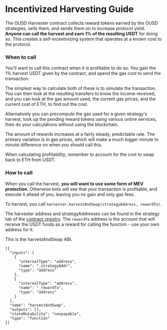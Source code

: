 # Incentivized Harvesting Guide

The OUSD Harvester contract collects reward tokens earned by the OUSD strategies, sells them, and sends them on to increase protocol yield. **Anyone can call the harvest and earn 1% of the resulting USDT** for doing so. This creates a self-incentivizing system that operates at a known cost to the protocol.

### When to call

You'll want to call this contract when it is profitable to do so. You gain the 1% harvest USDT given by the contract, and spend the gas cost to send the transaction.

The simplest way to calculate both of these is to simulate the transaction. You can then look at the resulting transfers to know the income received, and you can look at the gas amount used, the current gas prices, and the current cost of ETH, to find out the cost.

Alternatively you can precompute the gas used for a given strategy's harvest, look up the pending reward tokens using various online services, then do your calculations without using the blockchain.

The amount of rewards increases at a fairly steady, predictable rate. The primary variation is in gas prices, which will make a much bigger minute to minute difference on when you should call this.

When calculating profitability, remember to account for the cost to swap back to ETH from USDT.

### How to call

When you call the harvest, **you will want to use some form of MEV protection**. Otherwise bots will see that your transaction is profitable, and execute it ahead of you, leaving you no gain and only gas fees.

To harvest, you call `harvester.harvestAndSwap(strategyAddress, rewardTo)`.

The harvester address and strategyAddresses can be found in the strategy tab of the [contract registry](../smart-contracts/registry.md). The `rewardTo` address is the account that will receive the USDT funds as a reward for calling the function - use your own address for it.

This is the harvestAndSwap ABI.

```
[{
  "inputs": [
    {
      "internalType": "address",
      "name": "_strategyAddr",
      "type": "address"
    },
    {
      "internalType": "address",
      "name": "_rewardTo",
      "type": "address"
    }
  ],
  "name": "harvestAndSwap",
  "outputs": [],
  "stateMutability": "nonpayable",
  "type": "function"
}]
```
